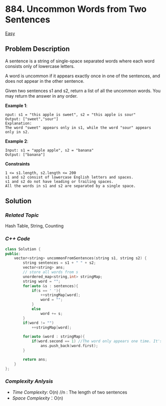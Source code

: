 # 884. Uncommon Words from Two Sentences
[Easy](https://leetcode.com/problems/uncommon-words-from-two-sentences/description/)

## Problem Description

A sentence is a string of single-space separated words where each word consists only of lowercase letters.

A word is uncommon if it appears exactly once in one of the sentences, and does not appear in the other sentence.

Given two sentences s1 and s2, return a list of all the uncommon words. You may return the answer in any order.


**Example 1**:
```
nput: s1 = "this apple is sweet", s2 = "this apple is sour"
Output: ["sweet","sour"]
Explanation:
The word "sweet" appears only in s1, while the word "sour" appears only in s2.
```
**Example 2**:
```
Input: s1 = "apple apple", s2 = "banana"
Output: ["banana"]
```


**Constraints**
```
1 <= s1.length, s2.length <= 200
s1 and s2 consist of lowercase English letters and spaces.
s1 and s2 do not have leading or trailing spaces.
All the words in s1 and s2 are separated by a single space.
```

## Solution

### _Related Topic_
   Hash Table, String, Counting

### _C++ Code_
```cpp
class Solution {
public:
    vector<string> uncommonFromSentences(string s1, string s2) {
        string sentences = s1 + " " + s2;
        vector<string> ans;
        // store all words from s
        unordered_map<string,int> stringMap;
        string word = "";
        for(auto &s : sentences){
            if(s == ' '){
                ++stringMap[word];
                word = "";
            }
            else
                word += s;
        }
        if(word != "")
            ++stringMap[word];
  
        for(auto &word : stringMap){
            if(word.second == 1) //The word only appears one time. It's an uncommon word
                ans.push_back(word.first);
        }

        return ans;
    }
};
```

### _Complexity Anlysis_
- _Time Complexity_: O(n) //n : The length of two sentences
- _Space Complexity_：O(n)
